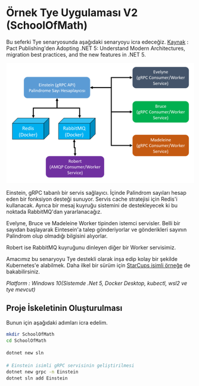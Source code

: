 ﻿# Örnek Tye Uygulaması V2 (SchoolOfMath)

Bu seferki Tye senaryosunda aşağıdaki senaryoyu icra edeceğiz. [Kaynak](https://www.packtpub.com/product/adopting-net-5/9781800560567) : Pact Publishing'den Adopting .NET 5: Understand Modern Architectures, migration best practices, and the new features in .NET 5.

![Project_Tye_Senaryo.png](./assets/Project_Tye_Senaryo.png)

Einstein, gRPC tabanlı bir servis sağlayıcı. İçinde Palindrom sayıları hesap eden bir fonksiyon desteği sunuyor. Servis cache stratejisi için Redis'i kullanacak. Ayrıca bir mesaj kuyruğu sistemini de destekleyecek ki bu noktada RabbitMQ'dan yararlanacağız.

Evelyne, Bruce ve Madeleine Worker tipinden istemci servisler. Belli bir sayıdan başlayarak Eintesein'a talep gönderiyorlar ve gönderikleri sayının Palindrom olup olmadığı bilgisini alıyorlar.

Robert ise RabbitMQ kuyruğunu dinleyen diğer bir Worker servisimiz.

Amacımız bu senaryoyu Tye destekli olarak inşa edip kolay bir şekilde Kubernetes'e alabilmek. Daha ilkel bir sürüm için [StarCups isimli örneğe](https://github.com/buraksenyurt/tye_sample) de bakabilirsiniz.

_Platform : Windows 10(Sistemde .Net 5, Docker Desktop, kubectl, wsl2 ve tye mevcut)_

## Proje İskeletinin Oluşturulması

Bunun için aşağıdaki adımları icra edelim.

```bash
mkdir SchoolOfMath
cd SchoolOfMath

dotnet new sln

# Einstein isimli gRPC servisinin geliştirilmesi
dotnet new grpc -n Einstein
dotnet sln add Einstein
```

## 